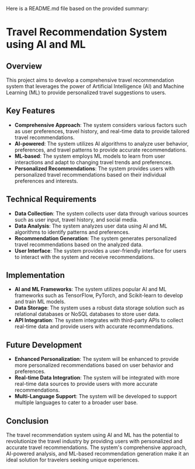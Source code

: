

Here is a README.md file based on the provided summary:

**Travel Recommendation System using AI and ML**
=====================================================

**Overview**
--------

This project aims to develop a comprehensive travel recommendation system that leverages the power of Artificial Intelligence (AI) and Machine Learning (ML) to provide personalized travel suggestions to users.

**Key Features**
------------

* **Comprehensive Approach**: The system considers various factors such as user preferences, travel history, and real-time data to provide tailored travel recommendations.
* **AI-powered**: The system utilizes AI algorithms to analyze user behavior, preferences, and travel patterns to provide accurate recommendations.
* **ML-based**: The system employs ML models to learn from user interactions and adapt to changing travel trends and preferences.
* **Personalized Recommendations**: The system provides users with personalized travel recommendations based on their individual preferences and interests.

**Technical Requirements**
-------------------------

* **Data Collection**: The system collects user data through various sources such as user input, travel history, and social media.
* **Data Analysis**: The system analyzes user data using AI and ML algorithms to identify patterns and preferences.
* **Recommendation Generation**: The system generates personalized travel recommendations based on the analyzed data.
* **User Interface**: The system provides a user-friendly interface for users to interact with the system and receive recommendations.

**Implementation**
-------------

* **AI and ML Frameworks**: The system utilizes popular AI and ML frameworks such as TensorFlow, PyTorch, and Scikit-learn to develop and train ML models.
* **Data Storage**: The system uses a robust data storage solution such as relational databases or NoSQL databases to store user data.
* **API Integration**: The system integrates with third-party APIs to collect real-time data and provide users with accurate recommendations.

**Future Development**
-------------------

* **Enhanced Personalization**: The system will be enhanced to provide more personalized recommendations based on user behavior and preferences.
* **Real-time Data Integration**: The system will be integrated with more real-time data sources to provide users with more accurate recommendations.
* **Multi-Language Support**: The system will be developed to support multiple languages to cater to a broader user base.

**Conclusion**
----------

The travel recommendation system using AI and ML has the potential to revolutionize the travel industry by providing users with personalized and accurate travel recommendations. The system's comprehensive approach, AI-powered analysis, and ML-based recommendation generation make it an ideal solution for travelers seeking unique experiences.